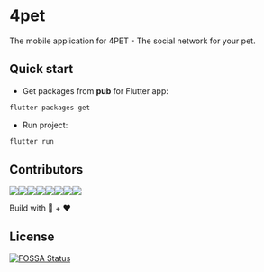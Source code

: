 # 4pet

The mobile application for 4PET - The social network for your pet.

## Quick start

- Get packages from **pub** for Flutter app:

```bash
flutter packages get
```

- Run project:

```bash
flutter run
```

## Contributors

[![](https://sourcerer.io/fame/cuongw/PetIsland/PetIsland/images/0)](https://sourcerer.io/fame/cuongw/PetIsland/PetIsland/links/0)[![](https://sourcerer.io/fame/cuongw/PetIsland/PetIsland/images/1)](https://sourcerer.io/fame/cuongw/PetIsland/PetIsland/links/1)[![](https://sourcerer.io/fame/cuongw/PetIsland/PetIsland/images/2)](https://sourcerer.io/fame/cuongw/PetIsland/PetIsland/links/2)[![](https://sourcerer.io/fame/cuongw/PetIsland/PetIsland/images/3)](https://sourcerer.io/fame/cuongw/PetIsland/PetIsland/links/3)[![](https://sourcerer.io/fame/cuongw/PetIsland/PetIsland/images/4)](https://sourcerer.io/fame/cuongw/PetIsland/PetIsland/links/4)[![](https://sourcerer.io/fame/cuongw/PetIsland/PetIsland/images/5)](https://sourcerer.io/fame/cuongw/PetIsland/PetIsland/links/5)[![](https://sourcerer.io/fame/cuongw/PetIsland/PetIsland/images/6)](https://sourcerer.io/fame/cuongw/PetIsland/PetIsland/links/6)[![](https://sourcerer.io/fame/cuongw/PetIsland/PetIsland/images/7)](https://sourcerer.io/fame/cuongw/PetIsland/PetIsland/links/7)

Build with 🙌 + ❤️


## License
[![FOSSA Status](https://app.fossa.io/api/projects/git%2Bgithub.com%2FPetIsland%2FPetIsland.svg?type=large)](https://app.fossa.io/projects/git%2Bgithub.com%2FPetIsland%2FPetIsland?ref=badge_large)
